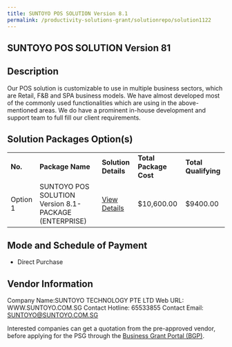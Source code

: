 ```yaml
---
title: SUNTOYO POS SOLUTION Version 8.1
permalink: /productivity-solutions-grant/solutionrepo/solution1122
---
```


## SUNTOYO POS SOLUTION Version 81

## Description

Our POS solution is customizable to use in multiple business sectors, which are Retail, F&B and SPA business models. We have almost developed most of the commonly used functionalities which are using in the above-mentioned areas. We do have a prominent in-house development and support team to full fill our client requirements.

## Solution Packages Option(s)

<table>
<tr>
<td><b>No.</b></td>
<td><b>Package Name</b></td>
<td><b>Solution Details</b></td>
<td><b>Total Package Cost</b></td>
<td><b>Total Qualifying</b></td>
</tr>
<tr>
<td>Option 1</td>
<td>SUNTOYO POS SOLUTION Version 8.1-PACKAGE (ENTERPRISE)</td>
<td><a href='https://www.gobusiness.gov.sg/images/psg/Desensitised_Suntoyo_Annex_3_CR_wef_22_Oct_2020_Part_4.pdf'>View Details</a></td>
<td>$10,600.00</td>
<td>$9400.00</td>
</tr>
</table>

## Mode and Schedule of Payment

 - Direct Purchase

## Vendor Information

 Company Name:SUNTOYO TECHNOLOGY PTE LTD 
Web URL: WWW.SUNTOYO.COM.SG 
Contact Hotline: 65533855 
Contact Email: SUNTOYO@SUNTOYO.COM.SG 


Interested companies can get a quotation from the pre-approved vendor, before applying for the PSG through the <a href='https://www.businessgrants.gov.sg/'>Business Grant Portal (BGP)</a>.

<script src="/jquery/resize-tables.js"></script>
